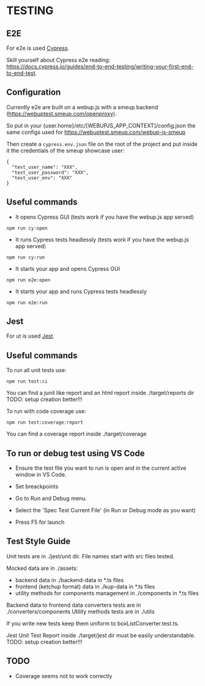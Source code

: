 # TESTING

## E2E

For e2e is used [Cypress](https://www.cypress.io/).

Skill yourself about Cypress e2e reading: https://docs.cypress.io/guides/end-to-end-testing/writing-your-first-end-to-end-test.

## Configuration

Currently e2e are built on a webup.js with a smeup backend (https://webuptest.smeup.com/openproxy).

So put in your {user.home}/etc/[WEBUPJS_APP_CONTEXT]/config.json the same configs used for https://webuptest.smeup.com/webup-js-smeup

Then create a `cypress.env.json` file on the root of the project and put inside it the credentials of the smeup showcase user:

```
{
  "test_user_name": "XXX",
  "test_user_password": "XXX",
  "test_user_env": "XXX"
}
```

## Useful commands

- It opens Cypress GUI (tests work if you have the webup.js app served)

```
npm run cy:open
```

- It runs Cypress tests headlessly (tests work if you have the webup.js app served)

```
npm run cy:run
```

- It starts your app and opens Cypress GUI

```
npm run e2e:open
```

- It starts your app and runs Cypress tests headlessly

```
npm run e2e:run
```

## Jest

For ut is used [Jest](https://jestjs.io).

## Useful commands

To run all unit tests use:

```
npm run test:ci
```

You can find a junit like report and an html report inside ./target/reports dir
TODO: setup creation better!!!

To run with code coverage use:

```
npm run test:coverage:report
```

You can find a coverage report inside ./target/coverage

## To run or debug test using VS Code

- Ensure the test file you want to run is open and in the current active window in VS Code.

- Set breackpoints

- Go to Run and Debug menu.

- Select the 'Spec Test Current File' (in Run or Debug mode as you want)

- Press F5 for launch

## Test Style Guide

Unit tests are in ./jest/unit dir. File names start with src files tested.

Mocked data are in ./assets:

- backend data in ./backend-data in \*.ts files
- frontend (ketchup format) data in ./kup-data in \*.ts files
- utility methods for components management in ./components in \*.ts files

Backend data to frontend data converters tests are in ./converters/components
Utility methods tests are in ./utils

If you write new tests keep them uniform to boxListConverter.test.ts.

Jest Unit Test Report inside ./target/jest dir must be easily understandable.
TODO: setup creation better!!!

## TODO

- Coverage seems not to work correctly
